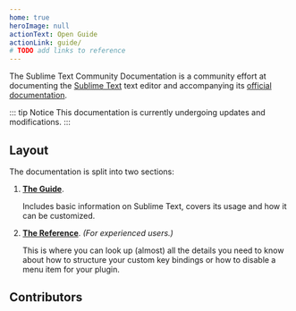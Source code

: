 ```yaml
---
home: true
heroImage: null
actionText: Open Guide
actionLink: guide/
# TODO add links to reference
---
```

The Sublime Text Community Documentation is a community effort at documenting
the [Sublime Text][] text editor and accompanying its
[official documentation][].

[Sublime Text]: https://sublimetext.com/
[official documentation]: https://sublimetext.com/docs/

::: tip Notice
This documentation is currently undergoing updates and modifications.
:::

## Layout

The documentation is split into two sections:

1. [**The Guide**](/guide/).

   Includes basic information on Sublime Text, covers its usage and how it can
   be customized.

2. [**The Reference**](/reference/).
   *(For experienced users.)*

   This is where you can look up (almost) all the details you need to know about
   how to structure your custom key bindings or how to disable a menu item for
   your plugin.

<!-- TODO mention FAQ, once filled -->

## Contributors

<Contributors user="sublimetext-io" repo="docs.sublimetext.io" :show-title="false"></Contributors>
